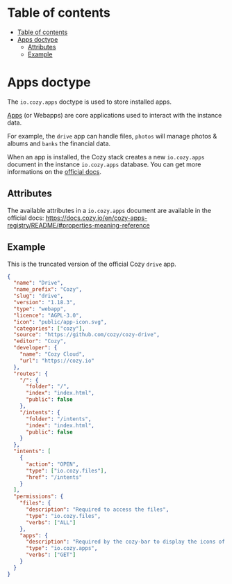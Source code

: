 # Table of contents
- [Table of contents](#table-of-contents)
- [Apps doctype](#apps-doctype)
  - [Attributes](#attributes)
  - [Example](#example)

# Apps doctype

The `io.cozy.apps` doctype is used to store installed apps.

[Apps](https://docs.cozy.io/en/tutorials/app/) (or Webapps) are core
applications used to interact with the instance data.

For example, the `drive` app can handle files, `photos` will manage photos &
albums and `banks` the financial data.

When an app is installed, the Cozy stack creates a new `io.cozy.apps` document in the instance `io.cozy.apps` database. You can get more informations on the [official docs](https://docs.cozy.io/en/tutorials/app/).

## Attributes

The available attributes in a `io.cozy.apps` document are available in the official docs:
https://docs.cozy.io/en/cozy-apps-registry/README/#properties-meaning-reference

## Example

This is the truncated version of the official Cozy `drive` app.

```json
{
  "name": "Drive",
  "name_prefix": "Cozy",
  "slug": "drive",
  "version": "1.18.3",
  "type": "webapp",
  "licence": "AGPL-3.0",
  "icon": "public/app-icon.svg",
  "categories": ["cozy"],
  "source": "https://github.com/cozy/cozy-drive",
  "editor": "Cozy",
  "developer": {
    "name": "Cozy Cloud",
    "url": "https://cozy.io"
  },
  "routes": {
    "/": {
      "folder": "/",
      "index": "index.html",
      "public": false
    },
    "/intents": {
      "folder": "/intents",
      "index": "index.html",
      "public": false
    }
  },
  "intents": [
    {
      "action": "OPEN",
      "type": ["io.cozy.files"],
      "href": "/intents"
    }
  ],
  "permissions": {
    "files": {
      "description": "Required to access the files",
      "type": "io.cozy.files",
      "verbs": ["ALL"]
    },
    "apps": {
      "description": "Required by the cozy-bar to display the icons of the apps",
      "type": "io.cozy.apps",
      "verbs": ["GET"]
    }
  }
}
```
